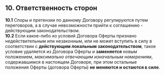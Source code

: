 ## 10. Ответственность сторон

**10.1** Споры и претензии по данному Договору регулируются путем переговоров, а в случае невозможности прийти к соглашению - действующим законодательством.  
**10.2** Если какое-либо из условий Договора Оферты признано недействительным или незаконным, или не может вступить в силу в соответствии с **действующим локальным законодательством**, такое условие удаляется из Договора Оферты и **заменяется** новым положением, *максимально отвечающим изначальным намерениям*, содержавшимся в настоящем Договоре, при этом остальные положения Оферты (договора Оферты) **не меняются и остаются в силе**.
